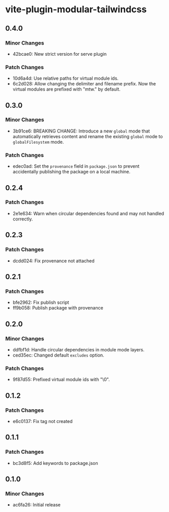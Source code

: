 # vite-plugin-modular-tailwindcss

## 0.4.0

### Minor Changes

- 42bcae0: New strict version for serve plugin

### Patch Changes

- 10d6a4d: Use relative paths for virtual module ids.
- 6c2d028: Allow changing the delimiter and filename prefix.
  Now the virtual modules are prefixed with "mtw." by default.

## 0.3.0

### Minor Changes

- 3b91ce6: BREAKING CHANGE: Introduce a new `global` mode that automatically retrieves content and rename the existing `global` mode to `globalFilesystem` mode.

### Patch Changes

- edec0ad: Set the `provenance` field in `package.json` to prevent accidentally publishing the package on a local machine.

## 0.2.4

### Patch Changes

- 2e1e634: Warn when circular dependencies found and may not handled correctly.

## 0.2.3

### Patch Changes

- dcdd024: Fix provenance not attached

## 0.2.1

### Patch Changes

- bfe2962: Fix publish script
- ff9b058: Publish package with provenance

## 0.2.0

### Minor Changes

- ddfbf1d: Handle circular dependencies in module mode layers.
- ced35ec: Changed default `excludes` option.

### Patch Changes

- 9f87d55: Prefixed virtual module ids with "\0".

## 0.1.2

### Patch Changes

- e6c0137: Fix tag not created

## 0.1.1

### Patch Changes

- bc3d8f5: Add keywords to package.json

## 0.1.0

### Minor Changes

- ac6fa26: Initial release
